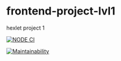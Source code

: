 # frontend-project-lvl1
hexlet project 1

[![NODE CI](https://github.com/MIIIG/frontend-project-lvl1/workflows/NODE%20CI/badge.svg)](https://github.com/MIIIG/frontend-project-lvl1/actions)

[![Maintainability](https://api.codeclimate.com/v1/badges/a99a88d28ad37a79dbf6/maintainability)](https://codeclimate.com/github/codeclimate/codeclimate/maintainability)